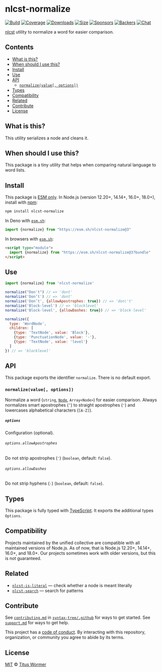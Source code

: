 # nlcst-normalize

[![Build][build-badge]][build]
[![Coverage][coverage-badge]][coverage]
[![Downloads][downloads-badge]][downloads]
[![Size][size-badge]][size]
[![Sponsors][sponsors-badge]][collective]
[![Backers][backers-badge]][collective]
[![Chat][chat-badge]][chat]

[nlcst][] utility to normalize a word for easier comparison.

## Contents

*   [What is this?](#what-is-this)
*   [When should I use this?](#when-should-i-use-this)
*   [Install](#install)
*   [Use](#use)
*   [API](#api)
    *   [`normalize(value[, options])`](#normalizevalue-options)
*   [Types](#types)
*   [Compatibility](#compatibility)
*   [Related](#related)
*   [Contribute](#contribute)
*   [License](#license)

## What is this?

This utility serializes a node and cleans it.

## When should I use this?

This package is a tiny utility that helps when comparing natural language to
word lists.

## Install

This package is [ESM only][esm].
In Node.js (version 12.20+, 14.14+, 16.0+, 18.0+), install with [npm][]:

```sh
npm install nlcst-normalize
```

In Deno with [`esm.sh`][esmsh]:

```js
import {normalize} from "https://esm.sh/nlcst-normalize@3"
```

In browsers with [`esm.sh`][esmsh]:

```html
<script type="module">
  import {normalize} from "https://esm.sh/nlcst-normalize@3?bundle"
</script>
```

## Use

```js
import {normalize} from 'nlcst-normalize'

normalize("Don't") // => 'dont'
normalize('Don’t') // => 'dont'
normalize('Don’t', {allowApostrophes: true}) // => 'don\'t'
normalize('Block-level') // => 'blocklevel'
normalize('Block-level', {allowDashes: true}) // => 'block-level'

normalize({
  type: 'WordNode',
  children: [
    {type: 'TextNode', value: 'Block'},
    {type: 'PunctuationNode', value: '-'},
    {type: 'TextNode', value: 'level'}
  ]
}) // => 'blocklevel'
```

## API

This package exports the identifier `normalize`.
There is no default export.

### `normalize(value[, options])`

Normalize a word (`string`, [`Node`][node], `Array<Node>`) for easier
comparison.
Always normalizes smart apostrophes (`’`) to straight apostrophes (`'`) and
lowercases alphabetical characters (`[A-Z]`).

##### `options`

Configuration (optional).

###### `options.allowApostrophes`

Do not strip apostrophes (`'`) (`boolean`, default: `false`).

###### `options.allowDashes`

Do not strip hyphens (`-`) (`boolean`, default: `false`).

## Types

This package is fully typed with [TypeScript][].
It exports the additional types `Options`.

## Compatibility

Projects maintained by the unified collective are compatible with all maintained
versions of Node.js.
As of now, that is Node.js 12.20+, 14.14+, 16.0+, and 18.0+.
Our projects sometimes work with older versions, but this is not guaranteed.

## Related

*   [`nlcst-is-literal`](https://github.com/syntax-tree/nlcst-is-literal)
    — check whether a node is meant literally
*   [`nlcst-search`](https://github.com/syntax-tree/nlcst-search)
    — search for patterns

## Contribute

See [`contributing.md`][contributing] in [`syntax-tree/.github`][health] for
ways to get started.
See [`support.md`][support] for ways to get help.

This project has a [code of conduct][coc].
By interacting with this repository, organization, or community you agree to
abide by its terms.

## License

[MIT][license] © [Titus Wormer][author]

<!-- Definitions -->

[build-badge]: https://github.com/syntax-tree/nlcst-normalize/workflows/main/badge.svg

[build]: https://github.com/syntax-tree/nlcst-normalize/actions

[coverage-badge]: https://img.shields.io/codecov/c/github/syntax-tree/nlcst-normalize.svg

[coverage]: https://codecov.io/github/syntax-tree/nlcst-normalize

[downloads-badge]: https://img.shields.io/npm/dm/nlcst-normalize.svg

[downloads]: https://www.npmjs.com/package/nlcst-normalize

[size-badge]: https://img.shields.io/bundlephobia/minzip/nlcst-normalize.svg

[size]: https://bundlephobia.com/result?p=nlcst-normalize

[sponsors-badge]: https://opencollective.com/unified/sponsors/badge.svg

[backers-badge]: https://opencollective.com/unified/backers/badge.svg

[collective]: https://opencollective.com/unified

[chat-badge]: https://img.shields.io/badge/chat-discussions-success.svg

[chat]: https://github.com/syntax-tree/unist/discussions

[npm]: https://docs.npmjs.com/cli/install

[esm]: https://gist.github.com/sindresorhus/a39789f98801d908bbc7ff3ecc99d99c

[esmsh]: https://esm.sh

[typescript]: https://www.typescriptlang.org

[license]: license

[author]: https://wooorm.com

[health]: https://github.com/syntax-tree/.github

[contributing]: https://github.com/syntax-tree/.github/blob/main/contributing.md

[support]: https://github.com/syntax-tree/.github/blob/main/support.md

[coc]: https://github.com/syntax-tree/.github/blob/main/code-of-conduct.md

[nlcst]: https://github.com/syntax-tree/nlcst

[node]: https://github.com/syntax-tree/unist#node
